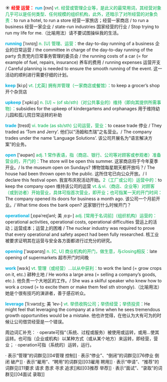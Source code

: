 ☀ <font color="red">**经营 运营：**</font>
<font color="sky blue">**run**</font> [rʌn] 
<font color="#00b050">vt. 经营或管理企业等，是此义的最常用词，其经营对象几乎可以是任何类型、任何规模的组织机构，此外，还暗示了对所经营的对象负责：</font>to run a hotel, to run a store 经营一家旅店；经营一家商店 / to run a business 经营一家企业 / state-run industries 国家经营的行业 / Stop trying to run my life for me.（比喻用法）请不要试图操纵我的生活。
           
<font color="sky blue">**running**</font> [ˈrʌnɪŋ]
<font color="#00b050">n. [U] 管理、运营：</font>the day-to-day running of a business 企业的日常运营 / the committee in charge of the day-to-day running of the party 负责党内日常事务管理的委员会 / the running costs of a car (= for example of fuel, repairs, insurance) 养车的费用 / running expenses 运营开支 / Careful planning is needed to ensure the smooth running of the event. 这一活动的顺利进行需要仔细的计划。

<font color="sky blue">**keep**</font> [ki:p] 
<font color="#00b050">vt. [尤英] 拥有并管理（一家商店或餐馆）：</font>to keep a grocer’s shop 开个杂货店
           
<font color="sky blue">**upkeep**</font> [ˈʌpki:p]
<font color="#00b050">n. [U] ~ (of sb/sth)（对公共事业的）维持（即向其提供所需事物）：</font>subsidies for the upkeep of kindergartens and orphanages 用于维持幼儿园和孤儿院日常运转的补助

<font color="sky blue">**trade**</font> [treɪd] 
<font color="#00b050">vi. trade (as sb/sth) 公司运营，营业：</font>to cease trade 停业 / They traded as ‘Tom and Jerry’. 他们以“汤姆和杰瑞”之名营业。/ The company trades under the name ‘Language Solutions’. 该公司开展名为“语言解决方案”的业务。

<font color="sky blue">**open**</font> ['əʊpən] 
<font color="#00b050">adj. 1 常作表语，指（商店、银行、公司等对顾客或参观者）准备营业的，开门的：</font>The store will be open this summer. 这家商店将于今年夏季开业。/ Is the museum open on Sundays? 博物馆每星期天都开放吗？/ The house had been thrown open to the public. 这所住宅已向公众开放。/ I declare this festival open. 我宣布庆祝活动开始。<font color="#00b050">2（工厂或公司）运营中的：</font>to keep the company open 维持该公司的运营 <font color="#00b050">vt.＆vi.（商店、企业等）对顾客（或到访者）开始营业，具体可指首次营业，即开业；也可指某一天的开门时间：</font>The company opened its doors for business a month ago. 该公司一个月前开业。/ What time does the bank open? 这家银行什么时候开门？
           
<font color="sky blue">**operational**</font> [ˌɒpəˈreɪʃənl; 美 ˌɑ:p-]
<font color="#00b050">adj. [常用于名词前]（组织机构）运营的：</font>operational activities, operational costs, operational difficulties 营运上的活动；运营成本；运营上的困难 / The nuclear industry was required to prove that every operational and safety aspect had been fully researched. 核工业被要求证明其在运营与安全各方面都进行过充分的研究。

<font color="sky blue">**opening**</font> ['əʊpənɪŋ] 
<font color="#00b050">n. [C, U] 商业机构的开门，做生意，与closing相反：</font>late opening of supermarkets 超市开门时间晚

<font color="sky blue">**work**</font> [wə:k] 
<font color="#00b050">vt. 管理（或经营）…以从中获利：</font>to work the land (= grow crops on it, etc.) 耕种土地 / He works a large area (= selling a company’s goods, etc.). 他负责一个大地区的工作。/ She was a skilful speaker who knew how to work a crowd (= to excite them or make them feel sth strongly).（比喻用法）她是个很有技巧的演讲者，善于感召听众。 
           
<font color="sky blue">**leverage**</font> [ˈli:vərɪdʒ; 美 ˈlev-]
<font color="#00b050">vt. 举债收购公司；举债经营；举债投资：</font>He might feel that leveraging the company at a time when he sees tremendous growth opportunities would be a mistake. 他也许觉得，在他认为大有可为的时候让公司借贷经营是一个错误。

周边词汇补充：
· operate可指“（系统、过程或服务）被使用或运转，或用…使其运转。也可指（企业或机构）以某种方式（或从某个地方）来运转，即经营，营业；
· operation可指（系统的）运转，运行。

· 表示“管理”的词群见[[04管理 控制]]
· 表示“停业”、“倒闭”的词群见[[76停业 倒闭 破产]]
· 表示“雇用”、“聘用”的词群见[[03雇用 聘用]]
· 表示“申请”、“推荐”的词群见[[11要求 请求 恳求 寻求 追求]]和[[03推荐 举荐]]
· 表示“面试”、“录取”的词群见[[04面试 录取]]

